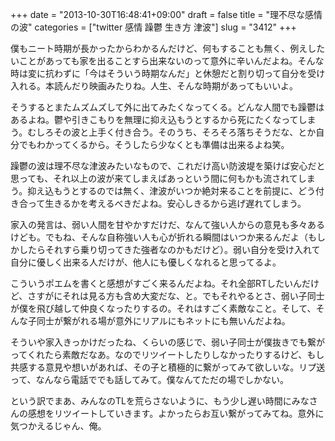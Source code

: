 +++
date = "2013-10-30T16:48:41+09:00"
draft = false
title = "理不尽な感情の波"
categories = ["twitter 感情 躁鬱 生き方 津波"]
slug = "3412"
+++

僕もニート時期が長かったからわかるんだけど、何もすることも無く、例えしたいことがあっても家を出ることすら出来ないのって意外に辛いんだよね。そんな時は変に抗わずに「今はそういう時期なんだ」と休憩だと割り切って自分を受け入れる。本読んだり映画みたりね。人生、そんな時期があってもいいよ。

そうするとまたムズムズして外に出てみたくなってくる。どんな人間でも躁鬱はあるよね。鬱や引きこもりを無理に抑え込もうとするから死にたくなってしまう。むしろその波と上手く付き合う。そのうち、そろそろ落ちそうだな、とか自分でもわかってくるから。そうしたら少なくとも準備は出来るよね笑。

躁鬱の波は理不尽な津波みたいなもので、これだけ高い防波堤を築けば安心だと思っても、それ以上の波が来てしまえばあっという間に何もかも流されてしまう。抑え込もうとするのでは無く、津波がいつか絶対来ることを前提に、どう付き合って生きるかを考えるべきだよね。安心しきるから逃げ遅れてしまう。

家入の発言は、弱い人間を甘やかすだけだ、なんて強い人からの意見も多々あるけども。でもね、そんな自称強い人も心が折れる瞬間はいつか来るんだよ（もしかしたらそれすら乗り切ってきた強者なのかもだけど）。弱い自分を受け入れて自分に優しく出来る人だけが、他人にも優しくなれると思ってるよ。

こういうポエムを書くと感想がすごく来るんだよね。それ全部RTしたいんだけど、さすがにそれは見る方も含め大変だな、と。でもそれやるとさ、弱い子同士が僕を飛び越して仲良くなったりするの。それはすごく素敵なこと。そして、そんな子同士が繋がれる場が意外にリアルにもネットにも無いんだよね。

そういや家入きっかけだったね、くらいの感じで、弱い子同士が僕抜きでも繋がってくれたら素敵だなあ。なのでリツイートしたりしなかったりするけど、もし共感する意見や想いがあれば、その子と積極的に繋がってみて欲しいな。リプ送って、なんなら電話ででも話してみて。僕なんてただの場でしかない。

という訳でまあ、みんなのTLを荒らさないように、もう少し遅い時間にみなさんの感想をリツイートしていきます。よかったらお互い繋がってみてね。意外に気つかえるじゃん、俺。
